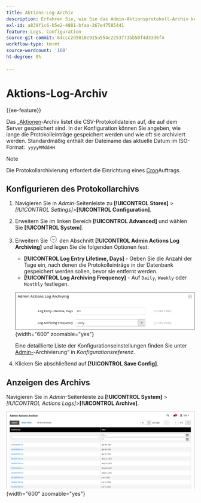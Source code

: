 ```yaml
---
title: Aktions-Log-Archiv
description: Erfahren Sie, wie Sie das Admin-Aktionsprotokoll-Archiv konfigurieren und anzeigen.
exl-id: a839f1c6-b5e2-4881-bfaa-267e47585441
feature: Logs, Configuration
source-git-commit: 64ccc2d5016e915a554c2253773bb50f4d33d6f4
workflow-type: tm+mt
source-wordcount: '160'
ht-degree: 0%

---
```


# Aktions-Log-Archiv

{{ee-feature}}

Das [ „Aktionen](action-log.md)-Archiv listet die CSV-Protokolldateien auf, die auf dem Server gespeichert sind. In der Konfiguration können Sie angeben, wie lange die Protokolleinträge gespeichert werden und wie oft sie archiviert werden. Standardmäßig enthält der Dateiname das aktuelle Datum im ISO-Format:  `yyyyMMddHH`

>[!NOTE]
>
>Die Protokollarchivierung erfordert die Einrichtung eines [Cron](cron.md)Auftrags.

## Konfigurieren des Protokollarchivs

1. Navigieren Sie in _Admin_-Seitenleiste zu **[!UICONTROL Stores]** > _[!UICONTROL Settings]_>**[!UICONTROL Configuration]**.

1. Erweitern Sie im linken Bereich **[!UICONTROL Advanced]** und wählen Sie **[!UICONTROL System]**.

1. Erweitern Sie ![Erweiterungsauswahl](../assets/icon-display-expand.png) den Abschnitt **[!UICONTROL Admin Actions Log Archiving]** und legen Sie die folgenden Optionen fest:

   - **[!UICONTROL Log Entry Lifetime, Days]** - Geben Sie die Anzahl der Tage ein, nach denen die Protokolleinträge in der Datenbank gespeichert werden sollen, bevor sie entfernt werden.
   - **[!UICONTROL Log Archiving Frequency]** - Auf `Daily`, `Weekly` oder `Monthly` festlegen.

   ![Erweiterte Konfiguration - Archivierung des Administratoraktionsprotokolls](../configuration-reference/advanced/assets/system-admin-actions-log-archiving.png){width="600" zoomable="yes"}

   Eine detaillierte Liste der Konfigurationseinstellungen finden Sie unter [Admin-](../configuration-reference/advanced/system.md)-Archivierung“ in _Konfigurationsreferenz_.

1. Klicken Sie abschließend auf **[!UICONTROL Save Config]**.

## Anzeigen des Archivs

Navigieren Sie in _Admin_-Seitenleiste zu **[!UICONTROL System]** > _[!UICONTROL Actions Logs]_>**[!UICONTROL Archive]**.

![Aktions-Log-Archiv](./assets/action-log-archive.png){width="600" zoomable="yes"}
